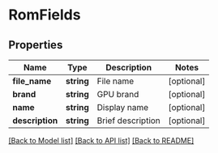 # RomFields

## Properties
Name | Type | Description | Notes
------------ | ------------- | ------------- | -------------
**file_name** | **string** | File name | [optional] 
**brand** | **string** | GPU brand | [optional] 
**name** | **string** | Display name | [optional] 
**description** | **string** | Brief description | [optional] 

[[Back to Model list]](../README.md#documentation-for-models) [[Back to API list]](../README.md#documentation-for-api-endpoints) [[Back to README]](../README.md)


